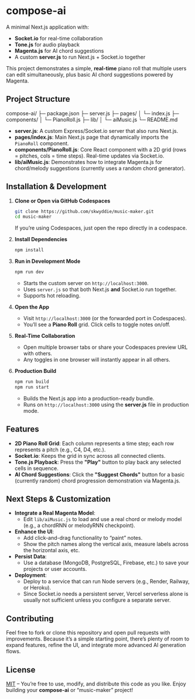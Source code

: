 # compose-ai

A minimal Next.js application with:

- **Socket.io** for real-time collaboration  
- **Tone.js** for audio playback  
- **Magenta.js** for AI chord suggestions  
- A custom **server.js** to run Next.js + Socket.io together  

This project demonstrates a simple, **real-time** piano roll that multiple users can edit simultaneously, plus basic AI chord suggestions powered by Magenta.

## Project Structure

compose-ai/
├─ package.json
├─ server.js
├─ pages/
│  └─ index.js
├─ components/
│  └─ PianoRoll.js
├─ lib/
│  └─ aiMusic.js
└─ README.md

- **server.js**: A custom Express/Socket.io server that also runs Next.js.  
- **pages/index.js**: Main Next.js page that dynamically imports the `PianoRoll` component.  
- **components/PianoRoll.js**: Core React component with a 2D grid (rows = pitches, cols = time steps). Real-time updates via Socket.io.  
- **lib/aiMusic.js**: Demonstrates how to integrate Magenta.js for chord/melody suggestions (currently uses a random chord generator).

## Installation & Development

1. **Clone or Open via GitHub Codespaces**

   ```bash
   git clone https://github.com/skwyddie/music-maker.git
   cd music-maker
   ```

   If you’re using Codespaces, just open the repo directly in a codespace.

2. **Install Dependencies**

   ```bash
   npm install
   ```

3. **Run in Development Mode**

   ```bash
   npm run dev
   ```

   - Starts the custom server on `http://localhost:3000`.
   - Uses `server.js` so that both Next.js **and** Socket.io run together.
   - Supports hot reloading.  

4. **Open the App**

   - Visit `http://localhost:3000` (or the forwarded port in Codespaces).
   - You’ll see a **Piano Roll** grid. Click cells to toggle notes on/off.

5. **Real-Time Collaboration**

   - Open multiple browser tabs or share your Codespaces preview URL with others.
   - Any toggles in one browser will instantly appear in all others.

6. **Production Build**

   ```bash
   npm run build
   npm run start
   ```
   
   - Builds the Next.js app into a production-ready bundle.
   - Runs on `http://localhost:3000` using the **server.js** file in production mode.

## Features

- **2D Piano Roll Grid**: Each column represents a time step; each row represents a pitch (e.g., C4, D4, etc.).  
- **Socket.io**: Keeps the grid in sync across all connected clients.  
- **Tone.js Playback**: Press the **"Play"** button to play back any selected cells in sequence.  
- **AI Chord Suggestions**: Click the **"Suggest Chords"** button for a basic (currently random) chord progression demonstration via Magenta.js.  

## Next Steps & Customization

- **Integrate a Real Magenta Model**:  
  - Edit `lib/aiMusic.js` to load and use a real chord or melody model (e.g., a chordRNN or melodyRNN checkpoint).  
- **Enhance the UI**:  
  - Add click-and-drag functionality to “paint” notes.  
  - Show the pitch names along the vertical axis, measure labels across the horizontal axis, etc.  
- **Persist Data**:  
  - Use a database (MongoDB, PostgreSQL, Firebase, etc.) to save your projects or user accounts.  
- **Deployment**:  
  - Deploy to a service that can run Node servers (e.g., Render, Railway, or Heroku).  
  - Since Socket.io needs a persistent server, Vercel serverless alone is usually not sufficient unless you configure a separate server.  

## Contributing

Feel free to fork or clone this repository and open pull requests with improvements. Because it’s a simple starting point, there’s plenty of room to expand features, refine the UI, and integrate more advanced AI generation flows.

## License

[MIT](LICENSE) – You’re free to use, modify, and distribute this code as you like. Enjoy building your **compose-ai** or “music-maker” project!
```
